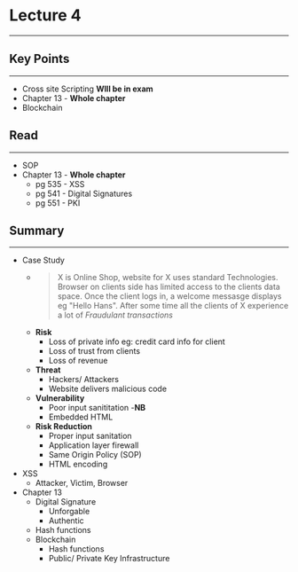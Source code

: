 # Lecture 4
----------------------------------------------------
## Key Points 
----------------------------------------------------
- Cross site Scripting **WIll be in exam**
- Chapter 13 - **Whole chapter**
- Blockchain
## Read
----------------------------------------------------
- SOP
- Chapter 13 - **Whole chapter**
  - pg 535 - XSS
  - pg 541 - Digital Signatures
  - pg 551 - PKI
## Summary
----------------------------------------------------
- Case Study
  - >X is Online Shop, website for X uses standard Technologies. Browser on clients side has limited access to the clients data space. Once the client logs in, a welcome messasge displays eg "Hello Hans". After some time all the clients of X experience a lot of *Fraudulant transactions* 
  - **Risk** 
    - Loss of private info eg: credit card info for client
    - Loss of trust from clients
    - Loss of revenue
  - **Threat**
    - Hackers/ Attackers
    - Website delivers malicious code
  - **Vulnerability**
    - Poor input sanititation -**NB**
    - Embedded HTML
  - **Risk Reduction**
    - Proper input sanitation
    - Application layer firewall
    - Same Origin Policy (SOP)
    - HTML encoding
- XSS
  - Attacker, Victim, Browser
- Chapter 13
  - Digital Signature
    - Unforgable
    - Authentic
  - Hash functions
  - Blockchain
    - Hash functions
    - Public/ Private Key Infrastructure
 